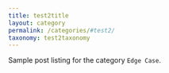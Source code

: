 ```yaml
---
title: test2title
layout: category
permalink: /categories/#test2/
taxonomy: test2taxonomy
---
```


Sample post listing for the category `Edge Case`.